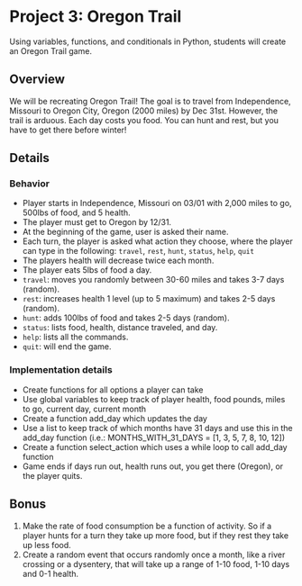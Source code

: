 # Project 3: Oregon Trail

Using variables, functions, and conditionals in Python, students will create an Oregon Trail game.

## Overview

We will be recreating Oregon Trail! The goal is to travel from Independence, Missouri to Oregon City, Oregon (2000 miles) by Dec 31st. However, the trail is arduous. Each day costs you food. You can hunt and rest, but you have to get there before winter!

## Details

### Behavior

* Player starts in Independence, Missouri on 03/01 with 2,000 miles to go, 500lbs of food, and 5 health.
* The player must get to Oregon by 12/31.
* At the beginning of the game, user is asked their name.
* Each turn, the player is asked what action they choose, where the player can type in the following: `travel`, `rest`, `hunt`, `status`, `help`, `quit`
* The players health will decrease twice each month.
* The player eats 5lbs of food a day.
* `travel`: moves you randomly between 30-60 miles and takes 3-7 days (random).
* `rest`: increases health 1 level (up to 5 maximum) and takes 2-5 days (random).
* `hunt`: adds 100lbs of food and takes 2-5 days (random).
* `status`: lists food, health, distance traveled, and day.
* `help`: lists all the commands.
* `quit`: will end the game.

### Implementation details

* Create functions for all options a player can take
* Use global variables to keep track of player health, food pounds, miles to go, current day, current month
* Create a function add_day which updates the day
* Use a list to keep track of which months have 31 days and use this in the add_day function (i.e.: MONTHS_WITH_31_DAYS = [1, 3, 5, 7, 8, 10, 12])
* Create a function select_action which uses a while loop to call add_day function
* Game ends if days run out, health runs out, you get there (Oregon), or the player quits.

## Bonus

1. Make the rate of food consumption be a function of activity. So if a player hunts for a turn they take up more food, but if they rest they take up less food.
2. Create a random event that occurs randomly once a month, like a river crossing or a dysentery, that will take up a range of 1-10 food, 1-10 days and 0-1 health.
